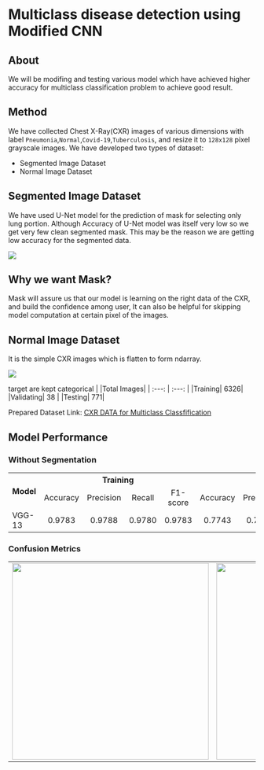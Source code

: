 # Multiclass disease detection using Modified CNN

About
-----
We will be modifing and testing various model which have achieved higher accuracy for multiclass classification problem to achieve good result.

Method
------

We have collected Chest X-Ray(CXR) images of various dimensions with label `Pneumonia`,`Normal`,`Covid-19`,`Tuberculosis`, and resize it to `128x128` pixel grayscale images. 
We have developed two types of dataset:

- Segmented Image Dataset
- Normal Image Dataset

Segmented Image Dataset
-----------------------
We have used U-Net model for the prediction of mask for selecting only lung portion. Although Accuracy of U-Net model was itself very low so we get very few clean segmented mask. This may be the reason we are getting low accuracy for the segmented data. 

<img src="https://github.com/neelkantnewra/Multiclass-disease-detection-using-modified-CNN/blob/main/Image/Segmented-data.png">

## Why we want Mask?
Mask will assure us that our model is learning on the right data of the CXR, and build the confidence among user, It can also be helpful for skipping model computation at certain pixel of the images.

## Normal Image Dataset

It is the simple CXR images which is flatten to form ndarray.

<img src="https://github.com/neelkantnewra/Multiclass-disease-detection-using-modified-CNN/blob/main/Image/normal-data.png">

target are kept categorical
| |Total Images|
| :---: | :---: |
|Training| 6326|
|Validating| 38 |
|Testing| 771|

Prepared Dataset Link: [CXR DATA for Multiclass Classfification](https://www.kaggle.com/datasets/newra008/cxr-data-for-multiclass-classification)

## Model Performance

### Without Segmentation


<table>
  <tbody>
    <tr>
      <th rowspan="2">Model</th>
      <th align="center" colspan="4">Training</th>
      <th align="center" colspan="4">Testing</th>
    </tr>
    <tr>
      <td align="center">Accuracy</td>
      <td align="center">Precision</td>
      <td align="center">Recall</td>
      <td align="center">F1-score</td>
      <td align="center">Accuracy</td>
      <td align="center">Precision</td>
      <td align="center">Recall</td>
      <td align="center">F1-score</td>
    </tr>
    <tr>
      <td>VGG-13</td>
      <td align="center">0.9783</td>
      <td align="center">0.9788</td>
      <td align="center">0.9780</td>
      <td align="center">0.9783</td>
      <td align="center">0.7743</td>
      <td align="center">0.7775</td>
      <td align="center">0.7704</td>
      <td align="center">0.7739</td>
    </tr>
  </tbody>
</table>

### Confusion Metrics

<table>
<tbody>
  <tr>
  <td><img src="https://github.com/neelkantnewra/Multiclass-disease-detection-using-modified-CNN/blob/main/Analysis/VGG13/Confusion%20matrix.png" width="400px"> </td>
    <td><img src="https://github.com/neelkantnewra/Multiclass-disease-detection-using-modified-CNN/blob/main/Analysis/VGG13/Confusion%20matrix.png" width="400px"> </td>
  </tr>
</tbody>
</table>
